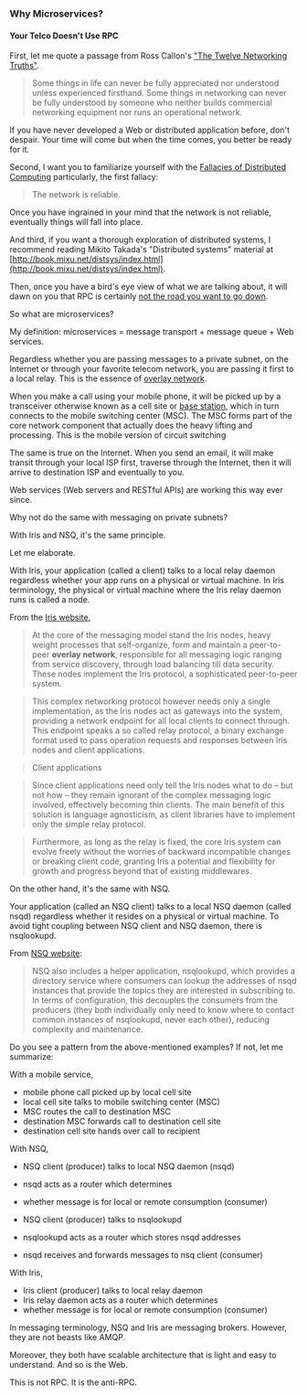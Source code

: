 ### Why Microservices?

#### Your Telco Doesn't Use RPC

First, let me quote a passage from Ross Callon's ["The Twelve Networking Truths"](https://tools.ietf.org/html/rfc1925).

> Some things in life can never be fully appreciated nor understood unless experienced firsthand. Some things in 
networking can never be fully understood by someone who neither builds commercial networking equipment nor runs an 
operational network.

If you have never developed a Web or distributed application before, don't despair. Your time will come but when the 
time comes, you better be ready for it.

Second, I want you to familiarize yourself with the [Fallacies of Distributed Computing](https://en.wikipedia.org/wiki/Fallacies_of_distributed_computing)
particularly, the first fallacy: 

> The network is reliable.

Once you have ingrained in your mind that the network is not reliable, eventually things will fall into place.

And third, if you want a thorough exploration of distributed systems, I recommend reading Mikito Takada's "Distributed
systems" material at [http://book.mixu.net/distsys/index.html](http://book.mixu.net/distsys/index.html).

Then, once you have a bird's eye view of what we are talking about, it will dawn on you that RPC is certainly [not the road you want to go down](https://itjumpstart.wordpress.com/12-rule-app).

So what are microservices?

My definition: microservices = message transport + message queue + Web services.

Regardless whether you are passing messages to a private subnet, on the Internet or through your favorite telecom
network, you are passing it first to a local relay. This is the essence of [overlay network](https://en.wikipedia.org/wiki/Overlay_network).

When you make a call using your mobile phone, it will be picked up by a transceiver otherwise known as a cell site or
[base station](https://en.wikipedia.org/wiki/Cellular_network), which in turn connects to the mobile switching center (MSC). The MSC forms part of the core network component that actually does the heavy lifting and processing. This is the mobile version of circuit switching 

The same is true on the Internet. When you send an email, it will make transit through your local ISP first, traverse
through the Internet, then it will arrive to destination ISP and eventually to you.

Web services (Web servers and RESTful APIs) are working this way ever since.

Why not do the same with messaging on private subnets?

With Iris and NSQ, it's the same principle.

Let me elaborate.

With Iris, your application (called a client) talks to a local relay daemon regardless whether your app runs on a physical or virtual machine. In Iris terminology, the physical or virtual machine where the Iris relay daemon runs is called a node.

From the [Iris website](http://iris.karalabe.com/book/run_forrest_run),

> At the core of the messaging model stand the Iris nodes, heavy weight processes that self-organize, form and maintain a peer-to-peer **overlay network**, responsible for all messaging logic ranging from service discovery, through load balancing till data security. These nodes implement the Iris protocol, a sophisticated peer-to-peer system. 

> This complex networking protocol however needs only a single implementation, as the Iris nodes act as gateways into the system, providing a network endpoint for all local clients to connect through. This endpoint speaks a so called relay protocol, a binary exchange format used to pass operation requests and responses between Iris nodes and client applications.

> Client applications

> Since client applications need only tell the Iris nodes what to do – but not how – they remain ignorant of the complex messaging logic involved, effectively becoming thin clients. The main benefit of this solution is language agnosticism, as client libraries have to implement only the simple relay protocol.

> Furthermore, as long as the relay is fixed, the core Iris system can evolve freely without the worries of backward incompatible changes or breaking client code, granting Iris a potential and flexibility for growth and progress beyond that of existing middlewares.

On the other hand, it's the same with NSQ.

Your application (called an NSQ client) talks to a local NSQ daemon (called nsqd) regardless whether it resides on a physical or virtual machine. To avoid tight coupling between NSQ client and NSQ daemon, there is nsqlookupd.

From [NSQ website](http://nsq.io/overview/design.html):

> NSQ also includes a helper application, nsqlookupd, which provides a directory service where consumers can lookup the addresses of nsqd instances that provide the topics they are interested in subscribing to. In terms of configuration, this decouples the consumers from the producers (they both individually only need to know where to contact common instances of nsqlookupd, never each other), reducing complexity and maintenance.

Do you see a pattern from the above-mentioned examples? If not, let me summarize:

With a mobile service,

- mobile phone call picked up by local cell site
- local cell site talks to mobile switching center (MSC)
- MSC routes the call to destination MSC
- destination MSC forwards call to destination cell site
- destination cell site hands over call to recipient

With NSQ,

- NSQ client (producer) talks to local NSQ daemon (nsqd)
- nsqd acts as a router which determines 
- whether message is for local or remote consumption (consumer)

- NSQ client (producer) talks to nsqlookupd
- nsqlookupd acts as a router which stores nsqd addresses
- nsqd receives and forwards messages to nsq client (consumer)

With Iris,

- Iris client (producer) talks to local relay daemon
- Iris relay daemon acts as a router which determines
- whether message is for local or remote consumption (consumer)

In messaging terminology, NSQ and Iris are messaging brokers. However, they are not beasts like AMQP.

Moreover, they both have scalable architecture that is light and easy to understand. And so is the Web.

This is not RPC. It is the anti-RPC.
